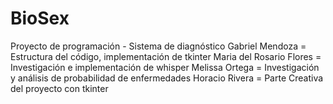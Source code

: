 # BioSex
Proyecto de programación - Sistema de diagnóstico
Gabriel Mendoza = Estructura del código, implementación de tkinter
Maria del Rosario Flores = Investigación e implementación de whisper
Melissa Ortega = Investigación y análisis de probabilidad de enfermedades
Horacio Rivera = Parte Creativa del proyecto con tkinter
